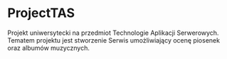 # ProjectTAS

Projekt uniwersytecki na przedmiot Technologie Aplikacji Serwerowych.
Tematem projektu jest stworzenie Serwis umożliwiający ocenę piosenek oraz albumów muzycznych.
